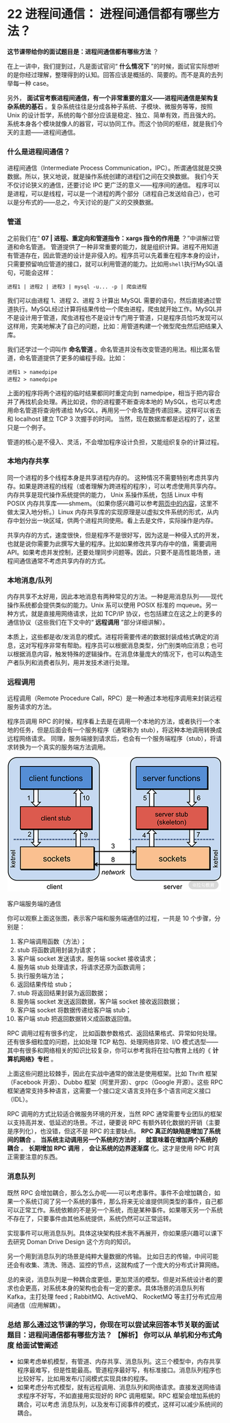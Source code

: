 # 22 进程间通信： 进程间通信都有哪些方法？

**这节课带给你的面试题目是：进程间通信都有哪些方法** ？

在上一讲中，我们提到过，凡是面试官问“ **什么情况下** ”的时候，面试官实际想听的是你经过理解，整理得到的认知。回答应该是概括的、简要的。而不是真的去列举每一种 case。

另外， **面试官考察进程间通信，有一个非常重要的意义——进程间通信是架构复杂系统的基石** 。复杂系统往往是分成各种子系统、子模块、微服务等等，按照 Unix 的设计哲学，系统的每个部分应该是稳定、独立、简单有效，而且强大的。系统本身各个模块就像人的器官，可以协同工作。而这个协同的枢纽，就是我们今天的主题——进程间通信。

### 什么是进程间通信？

进程间通信（Intermediate Process Communication，IPC）。所谓通信就是交换数据。所以，狭义地说，就是操作系统创建的进程们之间在交换数据。 我们今天不仅讨论狭义的通信，还要讨论 IPC 更广泛的意义——程序间的通信。 程序可以是进程，可以是线程，可以是一个进程的两个部分（进程自己发送给自己），也可以是分布式的——总之，今天讨论的是广义的交换数据。

### 管道

之前我们在“ **07 | 进程、重定向和管道指令：xargs 指令的作用是** ？”中讲解过管道和命名管道。 管道提供了一种非常重要的能力，就是组织计算。进程不用知道有管道存在，因此管道的设计是非侵入的。程序员可以先着重在程序本身的设计，只需要预留响应管道的接口，就可以利用管道的能力。比如用`shell`执行MySQL语句，可能会这样：

```plaintext
进程1 | 进程2 | 进程3 | mysql -u... -p | 爬虫进程
```

我们可以由进程 1、进程 2、进程 3 计算出 MySQL 需要的语句，然后直接通过管道执行。MySQL经过计算将结果传给一个爬虫进程，爬虫就开始工作。MySQL并不是设计用于管道，爬虫进程也不是设计专门用于管道，只是程序员恰巧发现可以这样用，完美地解决了自己的问题，比如：用管道构建一个微型爬虫然后把结果入库。

我们还学过一个词叫作 **命名管道** 。命名管道并没有改变管道的用法。相比匿名管道，命名管道提供了更多的编程手段。比如：

```plaintext
进程1 > namedpipe
进程2 > namedpipe
```

上面的程序将两个进程的临时结果都同时重定向到 namedpipe，相当于把内容合并了再找机会处理。再比如说，你的进程要不断查询本地的 MySQL，也可以考虑用命名管道将查询传递给 MySQL，再用另一个命名管道传递回来。这样可以省去和 localhost 建立 TCP 3 次握手的时间。 当然，现在数据库都是远程的了，这里只是一个例子。

管道的核心是不侵入、灵活，不会增加程序设计负担，又能组织复杂的计算过程。

### 本地内存共享

同一个进程的多个线程本身是共享进程内存的。 这种情况不需要特别考虑共享内存。如果是跨进程的线程（或者理解为跨进程的程序），可以考虑使用共享内存。内存共享是现代操作系统提供的能力， Unix 系操作系统，包括 Linux 中有 POSIX 内存共享库——shmem。（如果你感兴趣可以参考[网页中的内容](https://www.man7.org/linux/man-pages/man7/shm_overview.7.html)，这里不做太深入地分析。）Linux 内存共享库的实现原理是以虚拟文件系统的形式，从内存中划分出一块区域，供两个进程共同使用。看上去是文件，实际操作是内存。

共享内存的方式，速度很快，但是程序不是很好写，因为这是一种侵入式的开发，也就是说你需要为此撰写大量的程序。比如如果修改共享内存中的值，需要调用 API。如果考虑并发控制，还要处理同步问题等。因此，只要不是高性能场景，进程间通信通常不考虑共享内存的方式。

### 本地消息/队列

内存共享不太好用，因此本地消息有两种常见的方法。一种是用消息队列——现代操作系统都会提供类似的能力。Unix 系可以使用 POSIX 标准的 mqueue。另一种方式，就是直接用网络请求，比如 TCP/IP 协议，也包括建立在这之上的更多的通信协议（这些我们在下文中的“ **远程调用** ”部分详细讲解）。

本质上，这些都是收/发消息的模式。进程将需要传递的数据封装成格式确定的消息，这对写程序非常有帮助。程序员可以根据消息类型，分门别类响应消息；也可以根据消息内容，触发特殊的逻辑操作。在消息体量庞大的情况下，也可以构造生产者队列和消费者队列，用并发技术进行处理。

### 远程调用

远程调用（Remote Procedure Call，RPC）是一种通过本地程序调用来封装远程服务请求的方法。

程序员调用 RPC 的时候，程序看上去是在调用一个本地的方法，或者执行一个本地的任务，但是后面会有一个服务程序（通常称为 stub），将这种本地调用转换成远程网络请求。 同理，服务端接到请求后，也会有一个服务端程序（stub），将请求转换为一个真实的服务端方法调用。

![image](assets/Ciqc1F-3nPGAUbAMAAC3qcOo5g0709.png)

客户端服务端的通信

你可以观察上面这张图，表示客户端和服务端通信的过程，一共是 10 个步骤，分别是：

1. 客户端调用函数（方法）；
1. stub 将函数调用封装为请求；
1. 客户端 socket 发送请求，服务端 socket 接收请求；
1. 服务端 stub 处理请求，将请求还原为函数调用；
1. 执行服务端方法；
1. 返回结果传给 stub；
1. stub 将返回结果封装为返回数据；
1. 服务端 socket 发送返回数据，客户端 socket 接收返回数据；
1. 客户端 socket 将数据传递给客户端 stub；
1. 客户端 stub 把返回数据转义成函数返回值。

RPC 调用过程有很多约定， 比如函数参数格式、返回结果格式、异常如何处理。还有很多细粒度的问题，比如处理 TCP 粘包、处理网络异常、I/O 模式选型——其中有很多和网络相关的知识比较复杂，你可以参考我将在拉勾教育上线的《 **计算机网络》专栏** 。

上面这些问题比较棘手，因此在实战中通常的做法是使用框架。比如 Thrift 框架（Facebook 开源）、Dubbo 框架（阿里开源）、grpc（Google 开源）。这些 RPC 框架通常支持多种语言，这需要一个接口定义语言支持在多个语言间定义接口（IDL）。

RPC 调用的方式比较适合微服务环境的开发，当然 RPC 通常需要专业团队的框架以支持高并发、低延迟的场景。不过，硬要说 RPC 有额外转化数据的开销（主要是序列化），也没错，但这不是 RPC 的主要缺点。 **RPC 真正的缺陷是增加了系统间的耦合** 。 **当系统主动调用另一个系统的方法时** ， **就意味着在增加两个系统的耦合** 。 **长期增加 RPC 调用** ， **会让系统的边界逐渐腐** 化。这才是使用 RPC 时真正需要注意的东西。

### 消息队列

既然 RPC 会增加耦合，那么怎么办呢——可以考虑事件。事件不会增加耦合，如果一个系统订阅了另一个系统的事件，那么将来无论谁提供同类型的事件，自己都可以正常工作。系统依赖的不是另一个系统，而是某种事件。如果哪天另一个系统不存在了，只要事件由其他系统提供，系统仍然可以正常运转。

实现事件可以用消息队列。具体这块架构技术我不再展开，你如果感兴趣可以课下去研究 Doman Drive Design 这个方向的知识。

另一个用到消息队列的场景是纯粹大量数据的传输。 比如日志的传输，中间可能还会有收集、清洗、筛选、监控的节点，这就构成了一个庞大的分布式计算网络。

总的来说，消息队列是一种耦合度更低，更加灵活的模型。但是对系统设计者的要求也会更高，对系统本身的架构也会有一定的要求。具体场景的消息队列有 Kafka，主打处理 feed；RabbitMQ、ActiveMQ、 RocketMQ 等主打分布式应用间通信（应用解耦）。

### 总结 **那么通过这节课的学习，你现在可以尝试来回答本节关联的面试题目：进程间通信都有哪些方法？**  **【解析】** 你可以从 **单机和分布式角度** 给面试管阐述

- 如果考虑单机模型，有管道、内存共享、消息队列。这三个模型中，内存共享程序最难写，但是性能最高。管道程序最好写，有标准接口。消息队列程序也比较好写，比如用发布/订阅模式实现具体的程序。
- 如果考虑分布式模型，就有远程调用、消息队列和网络请求。直接发送网络请求程序不好写，不如直接用实现好的 RPC 调用框架。RPC 框架会增加系统的耦合，可以考虑 消息队列，以及发布订阅事件的模式，这样可以减少系统间的耦合。
